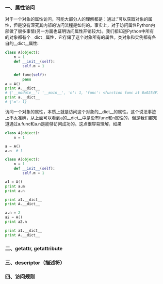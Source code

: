 ### 一、属性访问
对于一个对象的属性访问，可能大部分人的理解都是：通过‘.'可以获取对象的属性，但是没有深究其内部的访问流程是如何的。事实上，对于访问属性Python内部做了很多事情(另一方面也证明访问属性开销较大)。我们都知道Python中所有的对象都有个__dict__属性，它存储了这个对象所有的属性。类对象和实例都有各自的__dict__属性:
``` python
class A(object):
    n = 1
    def __init__(self):
        self.m = 1

    def func(self):
        pass
a = A()
print A.__dict__
# {'__module__': '__main__', 'n': 1, 'func': <function func at 0x0254F1B0>, '__dict__': <attribute '__dict__' of 'A' objects>, '__weakref__': <attribute '__weakref__' of 'A' objects>, '__doc__': None, '__init__': <function __init__ at 0x0254F1F0>}
print a.__dict__
# {'m': 1}
```
访问一个对象的属性，本质上就是访问这个对象的__dict__的属性。这个说法事迹上不太准确，从上面可以看到a的__dict__中是没有func和n属性的，但是我们都知道通过a.func和a.n是能够访问成功的。这点很容易理解，如果
``` python
class A(object):
    n = 1

a = A()
a.n  # 1
```
``` python
class A(object):
	n = 1
	def __init__(self):
		self.m = 1

a1 = A()
print a.m
print a.n

print a1.__dict__
print A.__dict__

a.n = 2
a2 = A()
print a2.n

print a1.__dict__
print A.__dict__

```

### 二、__getattr__, __getattribute__

### 三、descriptor（描述符）

### 四、访问规则